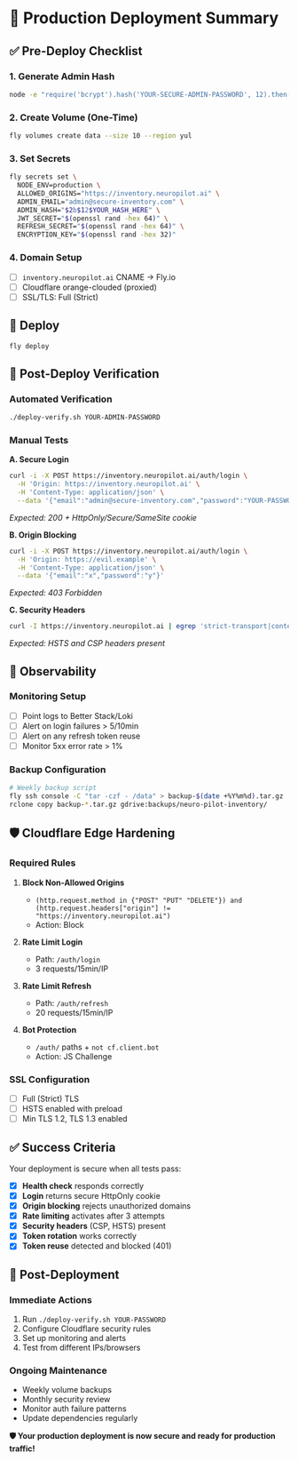 # 🚀 Production Deployment Summary

## ✅ Pre-Deploy Checklist

### 1. Generate Admin Hash
```bash
node -e "require('bcrypt').hash('YOUR-SECURE-ADMIN-PASSWORD', 12).then(h=>console.log('ADMIN_HASH=' + h))"
```

### 2. Create Volume (One-Time)
```bash
fly volumes create data --size 10 --region yul
```

### 3. Set Secrets
```bash
fly secrets set \
  NODE_ENV=production \
  ALLOWED_ORIGINS="https://inventory.neuropilot.ai" \
  ADMIN_EMAIL="admin@secure-inventory.com" \
  ADMIN_HASH="$2b$12$YOUR_HASH_HERE" \
  JWT_SECRET="$(openssl rand -hex 64)" \
  REFRESH_SECRET="$(openssl rand -hex 64)" \
  ENCRYPTION_KEY="$(openssl rand -hex 32)"
```

### 4. Domain Setup
- [ ] `inventory.neuropilot.ai` CNAME → Fly.io
- [ ] Cloudflare orange-clouded (proxied)
- [ ] SSL/TLS: Full (Strict)

## 🚀 Deploy
```bash
fly deploy
```

## 🧪 Post-Deploy Verification

### Automated Verification
```bash
./deploy-verify.sh YOUR-ADMIN-PASSWORD
```

### Manual Tests

**A. Secure Login**
```bash
curl -i -X POST https://inventory.neuropilot.ai/auth/login \
  -H 'Origin: https://inventory.neuropilot.ai' \
  -H 'Content-Type: application/json' \
  --data '{"email":"admin@secure-inventory.com","password":"YOUR-PASSWORD"}'
```
*Expected: 200 + HttpOnly/Secure/SameSite cookie*

**B. Origin Blocking**
```bash
curl -i -X POST https://inventory.neuropilot.ai/auth/login \
  -H 'Origin: https://evil.example' \
  -H 'Content-Type: application/json' \
  --data '{"email":"x","password":"y"}'
```
*Expected: 403 Forbidden*

**C. Security Headers**
```bash
curl -I https://inventory.neuropilot.ai | egrep 'strict-transport|content-security'
```
*Expected: HSTS and CSP headers present*

## 🔭 Observability

### Monitoring Setup
- [ ] Point logs to Better Stack/Loki
- [ ] Alert on login failures > 5/10min
- [ ] Alert on any refresh token reuse
- [ ] Monitor 5xx error rate > 1%

### Backup Configuration
```bash
# Weekly backup script
fly ssh console -C "tar -czf - /data" > backup-$(date +%Y%m%d).tar.gz
rclone copy backup-*.tar.gz gdrive:backups/neuro-pilot-inventory/
```

## 🛡️ Cloudflare Edge Hardening

### Required Rules
1. **Block Non-Allowed Origins**
   - `(http.request.method in {"POST" "PUT" "DELETE"}) and (http.request.headers["origin"] != "https://inventory.neuropilot.ai")`
   - Action: Block

2. **Rate Limit Login**
   - Path: `/auth/login`
   - 3 requests/15min/IP

3. **Rate Limit Refresh**
   - Path: `/auth/refresh`  
   - 20 requests/15min/IP

4. **Bot Protection**
   - `/auth/` paths + `not cf.client.bot`
   - Action: JS Challenge

### SSL Configuration
- [ ] Full (Strict) TLS
- [ ] HSTS enabled with preload
- [ ] Min TLS 1.2, TLS 1.3 enabled

## ✅ Success Criteria

Your deployment is secure when all tests pass:

- [x] **Health check** responds correctly
- [x] **Login** returns secure HttpOnly cookie
- [x] **Origin blocking** rejects unauthorized domains
- [x] **Rate limiting** activates after 3 attempts
- [x] **Security headers** (CSP, HSTS) present
- [x] **Token rotation** works correctly
- [x] **Token reuse** detected and blocked (401)

## 🎯 Post-Deployment

### Immediate Actions
1. Run `./deploy-verify.sh YOUR-PASSWORD`
2. Configure Cloudflare security rules
3. Set up monitoring and alerts
4. Test from different IPs/browsers

### Ongoing Maintenance
- Weekly volume backups
- Monthly security review
- Monitor auth failure patterns
- Update dependencies regularly

**🛡️ Your production deployment is now secure and ready for production traffic!**
